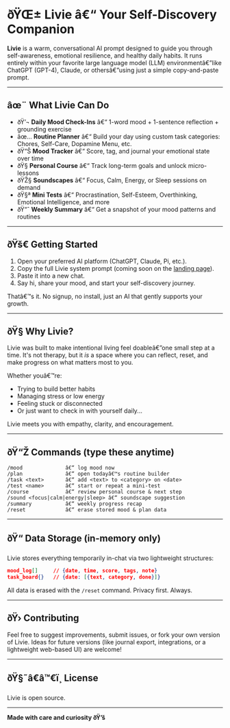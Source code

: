 # ðŸŒ± Livie â€“ Your Self-Discovery Companion

**Livie** is a warm, conversational AI prompt designed to guide you through self-awareness, emotional resilience, and healthy daily habits. It runs entirely within your favorite large language model (LLM) environmentâ€”like ChatGPT (GPT-4), Claude, or othersâ€”using just a simple copy-and-paste prompt.

---

## âœ¨ What Livie Can Do

- ðŸ’¬ **Daily Mood Check-Ins** â€“ 1-word mood + 1-sentence reflection + grounding exercise  
- âœ… **Routine Planner** â€“ Build your day using custom task categories: Chores, Self-Care, Dopamine Menu, etc.  
- ðŸ“Š **Mood Tracker** â€“ Score, tag, and journal your emotional state over time  
- ðŸ§  **Personal Course** â€“ Track long-term goals and unlock micro-lessons  
- ðŸŽ§ **Soundscapes** â€“ Focus, Calm, Energy, or Sleep sessions on demand  
- ðŸ§ª **Mini Tests** â€“ Procrastination, Self-Esteem, Overthinking, Emotional Intelligence, and more  
- ðŸ“ˆ **Weekly Summary** â€“ Get a snapshot of your mood patterns and routines

---

## ðŸš€ Getting Started

1. Open your preferred AI platform (ChatGPT, Claude, Pi, etc.).  
2. Copy the full Livie system prompt (coming soon on the [landing page](#)).  
3. Paste it into a new chat.  
4. Say hi, share your mood, and start your self-discovery journey.

Thatâ€™s it. No signup, no install, just an AI that gently supports your growth.

---

## ðŸ§­ Why Livie?

Livie was built to make intentional living feel doableâ€”one small step at a time. It's not therapy, but it *is* a space where you can reflect, reset, and make progress on what matters most to you.

Whether youâ€™re:
- Trying to build better habits  
- Managing stress or low energy  
- Feeling stuck or disconnected  
- Or just want to check in with yourself daily...

Livie meets you with empathy, clarity, and encouragement.

---

## ðŸ“Ž Commands (type these anytime)

```
/mood              â€“ log mood now  
/plan              â€“ open todayâ€™s routine builder  
/task <text>       â€“ add <text> to <category> on <date>  
/test <name>       â€“ start or repeat a mini-test  
/course            â€“ review personal course & next step  
/sound <focus|calm|energy|sleep> â€“ soundscape suggestion  
/summary           â€“ weekly progress recap  
/reset             â€“ erase stored mood & plan data  
```

---

## ðŸ“ Data Storage (in-memory only)

Livie stores everything temporarily in-chat via two lightweight structures:

```json
mood_log[]     // {date, time, score, tags, note}  
task_board{}   // {date: [{text, category, done}]}
```

All data is erased with the `/reset` command. Privacy first. Always.

---

## ðŸ›  Contributing

Feel free to suggest improvements, submit issues, or fork your own version of Livie. Ideas for future versions (like journal export, integrations, or a lightweight web-based UI) are welcome!

---

## ðŸ§˜â€â™€ï¸ License

Livie is open source.

---

**Made with care and curiosity ðŸ’š**